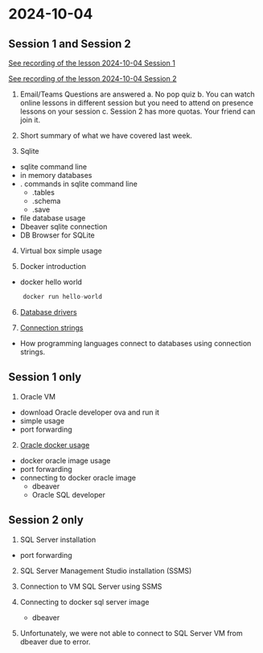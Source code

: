 # 2024-10-04

## Session 1 and Session 2

[See recording of the lesson 2024-10-04 Session 1](https://ankarabilim.sharepoint.com/:v:/s/CENG351/EZ1m0kc7fAFHt1Phh8WY478BmCsVAmc1mBQwA5t-32XExg?e=iVcwt0)

[See recording of the lesson 2024-10-04 Session 2](https://ankarabilim.sharepoint.com/:v:/s/CENG351/EaFdVLZqRrhFslaP8MIM1JgBJSj1gHCsFJ3DpwLZDspoDQ?e=lck9wE)




1. Email/Teams Questions are answered
a. No pop quiz
b. You can watch online lessons in different session but you need to attend on presence lessons on your session
c. Session 2 has more quotas. Your friend can join it.

2. Short summary of what we have covered last week.

3. Sqlite 

- sqlite command line
- in memory databases
- . commands in sqlite command line
	* .tables
	* .schema
	* .save
- file database usage 
- Dbeaver sqlite connection
- DB Browser for SQLite 

4. Virtual box simple usage


5. Docker introduction

- docker hello world

``` sql
    docker run hello-world  
```



6. [Database drivers](../course-contents/database-drivers-en.md)

7. [Connection strings](../course-contents/connection-string-en.md)

- How programming languages connect to databases using connection strings.



## Session 1 only

1. Oracle VM 

- download Oracle developer ova and run it
- simple usage
- port forwarding

2. [Oracle docker usage](../databases/chinook-oracle)

- docker oracle image usage
- port forwarding
- connecting to docker oracle image
	* dbeaver
	* Oracle SQL developer


## Session 2 only

1. SQL Server installation
- port forwarding

2. SQL Server Management Studio installation (SSMS)

3. Connection to VM SQL Server using SSMS

4. Connecting to docker sql server image
	* dbeaver

5. Unfortunately, we were not able to connect to SQL Server VM from dbeaver due to error.

